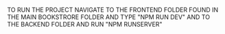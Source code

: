 TO RUN THE PROJECT NAVIGATE TO THE FRONTEND FOLDER FOUND IN THE MAIN BOOKSTRORE FOLDER AND TYPE "NPM RUN DEV" AND TO THE BACKEND FOLDER AND RUN "NPM RUNSERVER"
